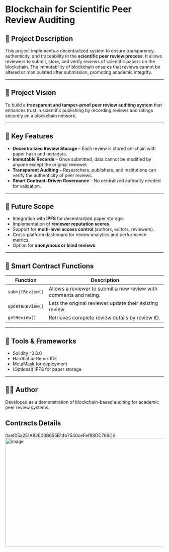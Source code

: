 # Blockchain for Scientific Peer Review Auditing

## 📖 Project Description
This project implements a decentralized system to ensure transparency, authenticity, and traceability in the **scientific peer review process**. It allows reviewers to submit, store, and verify reviews of scientific papers on the blockchain. The immutability of blockchain ensures that reviews cannot be altered or manipulated after submission, promoting academic integrity.

---

## 🎯 Project Vision
To build a **transparent and tamper-proof peer review auditing system** that enhances trust in scientific publishing by recording reviews and ratings securely on a blockchain network.

---

## 🔑 Key Features
- **Decentralized Review Storage** – Each review is stored on-chain with paper hash and metadata.
- **Immutable Records** – Once submitted, data cannot be modified by anyone except the original reviewer.
- **Transparent Auditing** – Researchers, publishers, and institutions can verify the authenticity of peer reviews.
- **Smart Contract–Driven Governance** – No centralized authority needed for validation.

---

## 🚀 Future Scope
- Integration with **IPFS** for decentralized paper storage.
- Implementation of **reviewer reputation scores**.
- Support for **multi-level access control** (authors, editors, reviewers).
- Cross-platform dashboard for review analytics and performance metrics.
- Option for **anonymous or blind reviews**.

---

## 🧱 Smart Contract Functions
| Function | Description |
|-----------|-------------|
| `submitReview()` | Allows a reviewer to submit a new review with comments and rating. |
| `updateReview()` | Lets the original reviewer update their existing review. |
| `getReview()` | Retrieves complete review details by review ID. |

---

## 🧰 Tools & Frameworks
- Solidity ^0.8.0
- Hardhat or Remix IDE
- MetaMask for deployment
- (Optional) IPFS for paper storage

---

## 🧑‍💻 Author
Developed as a demonstration of blockchain-based auditing for academic peer review systems.

## Contracts Details
0xef05a251A82E00B655B14b7540ceFef98DC766C6
<img width="1343" height="345" alt="image" src="https://github.com/user-attachments/assets/d4b7623a-ade4-407b-8ccc-f6969d09a92c" />

